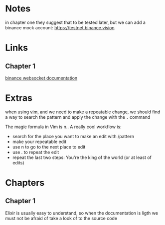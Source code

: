 # Notes
in chapter one they suggest that to be tested later, but we can add a binance mock 
account: https://testnet.binance.vision

# Links
## Chapter 1
[binance websocket documentation](https://github.com/binance/binance-spot-api-docs/blob/master/web-socket-streams.md)

# Extras
when using [vim](https://vi.stackexchange.com/questions/4307/multiple-cursors-at-desired-location), and we need to make a repeatable change, we should find a way to search the pattern and apply the change with the `.` command

 The magic formula in Vim is n.. A really cool workflow is:

* search for the place you want to make an edit with /pattern
* make your repeatable edit
* use n to go to the next place to edit
* use . to repeat the edit
* repeat the last two steps: You're the king of the world (or at least of edits)


# Chapters
## Chapter 1
Elixir is usually easy to understand, so when the documentation is ligth we must not be afraid of take a look of to the source code 
